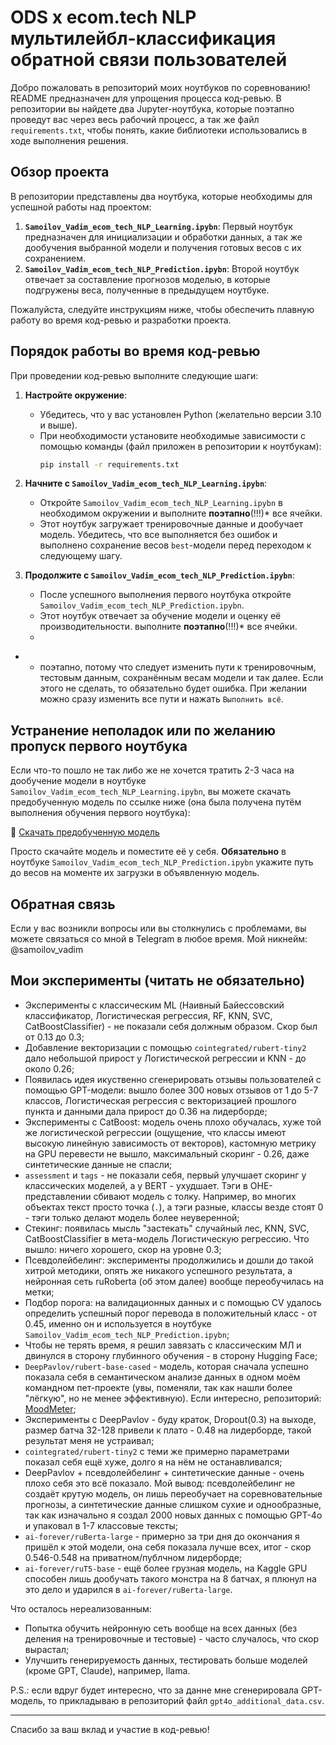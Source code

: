 # ODS x ecom.tech NLP мультилейбл-классификация обратной связи пользователей

Добро пожаловать в репозиторий моих ноутбуков по соревнованию! README предназначен для упрощения процесса код-ревью. В репозитории вы найдете два Jupyter-ноутбука, которые поэтапно проведут вас через весь рабочий процесс, а так же файл `requirements.txt`, чтобы понять, какие библиотеки использовались в ходе выполнения решения.

## Обзор проекта

В репозитории представлены два ноутбука, которые необходимы для успешной работы над проектом:

1. **`Samoilov_Vadim_ecom_tech_NLP_Learning.ipybn`**: Первый ноутбук предназначен для инициализации и обработки данных, а так же дообучения выбранной модели и получения готовых весов с их сохранением.
2. **`Samoilov_Vadim_ecom_tech_NLP_Prediction.ipybn`**: Второй ноутбук отвечает за составление прогнозов моделью, в которые подгружены веса, полученные в предыдущем ноутбуке.

Пожалуйста, следуйте инструкциям ниже, чтобы обеспечить плавную работу во время код-ревью и разработки проекта.

## Порядок работы во время код-ревью

При проведении код-ревью выполните следующие шаги:

1. **Настройте окружение**:
   - Убедитесь, что у вас установлен Python (желательно версии 3.10 и выше).
   - При необходимости установите необходимые зависимости с помощью команды (файл приложен в репозитории к ноутбукам):
     ```bash
     pip install -r requirements.txt
     ```

3. **Начните с `Samoilov_Vadim_ecom_tech_NLP_Learning.ipybn`**:
   - Откройте `Samoilov_Vadim_ecom_tech_NLP_Learning.ipybn` в необходимом окружении и выполните **поэтапно**(!!!)*  все ячейки.
   - Этот ноутбук загружает тренировочные данные и дообучает модель. Убедитесь, что все выполняется без ошибок и выполнено сохранение весов `best`-модели перед переходом к следующему шагу.

4. **Продолжите с `Samoilov_Vadim_ecom_tech_NLP_Prediction.ipybn`**:
   - После успешного выполнения первого ноутбука откройте `Samoilov_Vadim_ecom_tech_NLP_Prediction.ipybn`.
   - Этот ноутбук отвечает за обучение модели и оценку её производительности. выполните **поэтапно**(!!!)*  все ячейки.
   - 
* - поэтапно, потому что следует изменить пути к тренировочным, тестовым данным, сохранённым весам модели и так далее. Если этого не сделать, то обязательно будет ошибка. При желании можно сразу изменить все пути и нажать `Выполнить всё`.

## Устранение неполадок или по желанию пропуск первого ноутбука

Если что-то пошло не так либо же не хочется тратить 2-3 часа на дообучение модели в ноутбуке `Samoilov_Vadim_ecom_tech_NLP_Learning.ipybn`, вы можете скачать предобученную модель по ссылке ниже (она была получена путём выполнения обучения первого ноутбука):

🔗 [Скачать предобученную модель](https://drive.google.com/file/d/1860xdM-2UV7gVo2lnSHanVxluZ3-vPKu/view?usp=drive_link)

Просто скачайте модель и поместите её у себя. **Обязательно** в ноутбуке `Samoilov_Vadim_ecom_tech_NLP_Prediction.ipybn` укажите путь до весов на моменте их загрузки в объявленную модель.

## Обратная связь

Если у вас возникли вопросы или вы столкнулись с проблемами, вы можете связаться со мной в Telegram в любое время. Мой никнейм: @samoilov_vadim

## Мои эксперименты (читать не обязательно)

- Эксперименты с классическим ML (Наивный Байессовский классификатор, Логистическая регрессия, RF, KNN, SVC, CatBoostClassifier) - не показали себя должным образом. Скор был от 0.13 до 0.3;
- Добавление векторизации с помощью `cointegrated/rubert-tiny2` дало небольшой прирост у Логистической регрессии и KNN - до около 0.26;
- Появилась идея икуственно сгенерировать отзывы пользователей с помощью GPT-модели: вышло более 300 новых отзывов от 1 до 5-7 классов, Логистическая регрессия с векторизацией прошлого пункта и данными дала прирост до 0.36 на лидерборде;
- Эксперименты с CatBoost: модель очень плохо обучалась, хуже той же логистической регрессии (ощущение, что классы имеют высокую линейную зависимость от векторов), кастомную метрику на GPU перевести не вышло, максимальный скоринг - 0.26, даже синтетические данные не спасли;
- `assessment` и `tags` - не показали себя, первый улучшает скоринг у классических моделей, а у BERT - ухудшает. Тэги в OHE-представлении сбивают модель с толку. Например, во многих объектах текст просто точка (`.`), а тэги разные, классы везде стоят 0 - тэги только делают модель более неуверенной;
- Стекинг: появилась мысль "застекать" случайный лес, KNN, SVC, CatBoostClassifier в мета-модель Логистическую регрессию. Что вышло: ничего хорошего, скор на уровне 0.3;
- Псевдолейбелинг: эксперименты продолжились и дошли до такой хитрой методики, опять же никакого успешного результата, а нейронная сеть ruRoberta (об этом далее) вообще переобучилась на метки;
- Подбор порога: на валидационных данных и с помощью CV удалось определить успешный порог перевода в положительный класс - от 0.45, именно он и используется в ноутбуке `Samoilov_Vadim_ecom_tech_NLP_Prediction.ipybn`;
- Чтобы не терять время, я решил завязать с классическим МЛ и двинулся в сторону глубинного обучения - в сторону Hugging Face;
- `DeepPavlov/rubert-base-cased` - модель, которая сначала успешно показала себя в семантическом анализе данных в одном моём командном пет-проекте (увы, поменяли, так как нашли более "лёгкую", но не менее эффективную). Если интересно, репозиторий: [MoodMeter](https://github.com/SimulatorML/MoodMeter);
- Эксперименты с DeepPavlov - буду краток, Dropout(0.3) на выходе, размер батча 32-128 привели к плато - 0.48 на лидерборде, такой результат меня не устраивал;
- `cointegrated/rubert-tiny2` с теми же примерно параметрами показал себя ещё хуже, долго я на нём не останавливался;
- DeepPavlov + псевдолейбелинг + синтетические данные - очень плохо себя это всё показало. Мой вывод: псевдолейбелинг не создаёт крутую модель, он лишь переобучает на соревновательные прогнозы, а синтетические данные слишком сухие и однообразные, так как изначально я создал 2000 новых данных с помощью GPT-4o и упаковал в 1-7 классовые тексты;
- `ai-forever/ruBerta-large` - примерно за три дня до окончания я пришёл к этой модели, она себя показала лучше всех, итог - скор 0.546-0.548 на приватном/публчном лидерборде;
- `ai-forever/ruT5-base` - ещё более грузная модель, на Kaggle GPU способен лишь дообучать такого монстра на 8 батчах, я плюнул на это дело и ударился в `ai-forever/ruBerta-large`.

Что осталось нереализованным:
- Попытка обучить нейронную сеть вообще на всех данных (без деления на тренировочные и тестовые) - часто случалось, что скор вырастал;
- Улучшить генерируемость данных, тестировать больше моделей (кроме GPT, Claude), например, llama.

P.S.: если вдруг будет интересно, что за данне мне сгенерировала GPT-модель, то прикладываю в репозиторий файл `gpt4o_additional_data.csv`.

---

Спасибо за ваш вклад и участие в код-ревью!
